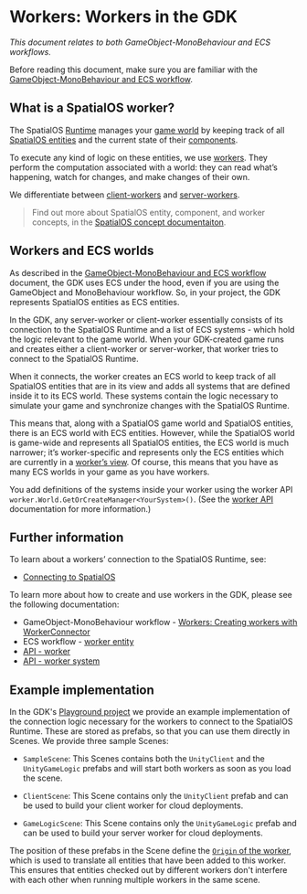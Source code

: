 [//]: # (Doc of docs reference 15)
# Workers: Workers in the GDK
_This document relates to both GameObject-MonoBehaviour and ECS workflows._

Before reading this document, make sure you are familiar with the [GameObject-MonoBehaviour and  ECS workflow]({{urlRoot}}/content/intro-workflows-spatialos-entities).

## What is a SpatialOS worker?

The SpatialOS [Runtime]({{urlRoot}}/content/glossary.md#spatialos-runtime) manages your [game world]({{urlRoot}}/content/glossary#world) by keeping track of all [SpatialOS entities]({{urlRoot}}/content/glossary#spatialos-entity) and the current state of their [components]({{urlRoot}}/content/glossary#spatialos-component).

To execute any kind of logic on these entities, we use [workers]({{urlRoot}}/content/glossary#worker).
They perform the computation associated with a world: they can read what’s happening, watch for changes, and make changes of their own.

We differentiate between [client-workers]({{urlRoot}}/content/glossary#client-worker) and [server-workers]({{urlRoot}}/content/glossary#server-worker).

>Find out more about SpatialOS entity, component, and worker concepts, in the [SpatialOS concept documentaiton](https://docs.improbable.io/reference/latest/shared/concepts/spatialos).

## Workers and ECS worlds

As described in the [GameObject-MonoBehaviour and  ECS workflow]({{urlRoot}}/content/intro-workflows-spatialos-entities) document, the GDK uses ECS under the hood, even if you are using the GameObject and MonoBehaviour workflow. So, in your project, the GDK represents SpatialOS entities as ECS entities.

In the GDK, any server-worker or client-worker essentially consists of its connection to the SpatialOS Runtime and a list of ECS systems - which hold the logic relevant to the game world. When your GDK-created game runs and creates either a client-worker or server-worker, that worker tries to connect to the SpatialOS Runtime.

When it connects, the worker creates an ECS world to keep track of all SpatialOS entities that are in its view and adds all systems that are defined inside it to its ECS world. These systems contain the logic necessary to simulate your game and synchronize changes with the SpatialOS Runtime.

This means that, along with a SpatialOS game world and SpatialOS entities, there is an ECS world with ECS entities. However, while the SpatialOS world is game-wide and represents all SpatialOS entities, the ECS world is much narrower; it’s worker-specific and represents only the ECS entities which are currently in a [worker’s view]({{urlRoot}}/content/glossary#worker-s-view).   Of course, this means that you have as many ECS worlds in your game as you have workers.

You add definitions of the systems inside your worker using the worker API `worker.World.GetOrCreateManager<YourSystem>()`. (See the [worker API]({{urlRoot}}/content/workers/api-worker) documentation for more information.)


## Further information
To learn about a workers’ connection to the SpatialOS Runtime, see:

  * [Connecting to SpatialOS]({{urlRoot}}/content/connecting-to-spatialos)

To learn more about how to create and use workers in the GDK, please see the following documentation:

  * GameObject-MonoBehaviour workflow - [Workers: Creating workers with WorkerConnector]({{urlRoot}}/content/gameobject/gomb-creating-workers-with-workerconnector)
  * ECS workflow - [worker entity]({{urlRoot}}/content/workers/worker-entity)
  * [API - worker]({{urlRoot}}/content/workers/api-worker)
  * [API - worker system]({{urlRoot}}/content/workers/api-worker-system)

## Example implementation

In the GDK's [Playground project](https://github.com/spatialos/gdk-for-unity/tree/master/workers/unity/Assets/Playground) we provide an example implementation of the connection logic necessary for the workers to connect to the SpatialOS Runtime. These are stored as prefabs, so that you can use them directly in Scenes. We provide three sample Scenes:

* `SampleScene`: This Scenes contains both the `UnityClient` and the `UnityGameLogic` prefabs and will start both workers as soon as you load the scene.

* `ClientScene`: This Scene contains only the `UnityClient` prefab and can be used to build your client worker for cloud deployments.

* `GameLogicScene`: This Scene contains only the `UnityGameLogic` prefab and can be used to build your server worker for cloud deployments.

The position of these prefabs in the Scene define the [`Origin` of the worker]({{urlRoot}}/content/glossary#worker-origin), which is used to translate all entities that have been added to this worker. This ensures that entities checked out by different workers don't interfere with each other when running multiple workers in the same scene.
